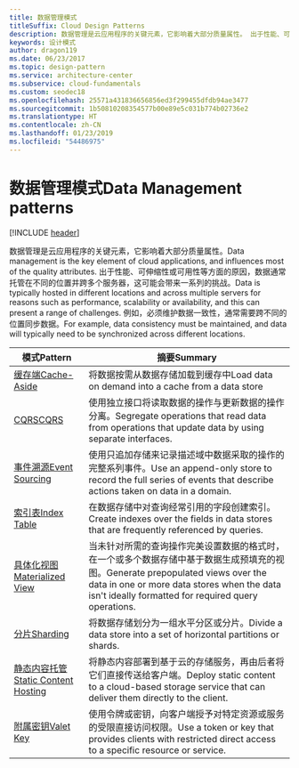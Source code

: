 ```yaml
---
title: 数据管理模式
titleSuffix: Cloud Design Patterns
description: 数据管理是云应用程序的关键元素，它影响着大部分质量属性。 出于性能、可伸缩性或可用性等方面的原因，数据通常托管在不同的位置并跨多个服务器，这可能会带来一系列的挑战。 例如，必须维护数据一致性，通常需要跨不同的位置同步数据。
keywords: 设计模式
author: dragon119
ms.date: 06/23/2017
ms.topic: design-pattern
ms.service: architecture-center
ms.subservice: cloud-fundamentals
ms.custom: seodec18
ms.openlocfilehash: 25571a431836656856ed3f299455dfdb94ae3477
ms.sourcegitcommit: 1b50810208354577b00e89e5c031b774b02736e2
ms.translationtype: HT
ms.contentlocale: zh-CN
ms.lasthandoff: 01/23/2019
ms.locfileid: "54486975"
---
```

# <a name="data-management-patterns"></a><span data-ttu-id="68b15-106">数据管理模式</span><span class="sxs-lookup"><span data-stu-id="68b15-106">Data Management patterns</span></span>

[!INCLUDE [header](../../_includes/header.md)]

<span data-ttu-id="68b15-107">数据管理是云应用程序的关键元素，它影响着大部分质量属性。</span><span class="sxs-lookup"><span data-stu-id="68b15-107">Data management is the key element of cloud applications, and influences most of the quality attributes.</span></span> <span data-ttu-id="68b15-108">出于性能、可伸缩性或可用性等方面的原因，数据通常托管在不同的位置并跨多个服务器，这可能会带来一系列的挑战。</span><span class="sxs-lookup"><span data-stu-id="68b15-108">Data is typically hosted in different locations and across multiple servers for reasons such as performance, scalability or availability, and this can present a range of challenges.</span></span> <span data-ttu-id="68b15-109">例如，必须维护数据一致性，通常需要跨不同的位置同步数据。</span><span class="sxs-lookup"><span data-stu-id="68b15-109">For example, data consistency must be maintained, and data will typically need to be synchronized across different locations.</span></span>

|                        <span data-ttu-id="68b15-110">模式</span><span class="sxs-lookup"><span data-stu-id="68b15-110">Pattern</span></span>                         |                                                                  <span data-ttu-id="68b15-111">摘要</span><span class="sxs-lookup"><span data-stu-id="68b15-111">Summary</span></span>                                                                  |
|--------------------------------------------------------|-------------------------------------------------------------------------------------------------------------------------------------------|
|            [<span data-ttu-id="68b15-112">缓存端</span><span class="sxs-lookup"><span data-stu-id="68b15-112">Cache-Aside</span></span>](../cache-aside.md)            |                                            <span data-ttu-id="68b15-113">将数据按需从数据存储加载到缓存中</span><span class="sxs-lookup"><span data-stu-id="68b15-113">Load data on demand into a cache from a data store</span></span>                                             |
|                   [<span data-ttu-id="68b15-114">CQRS</span><span class="sxs-lookup"><span data-stu-id="68b15-114">CQRS</span></span>](../cqrs.md)                   |                    <span data-ttu-id="68b15-115">使用独立接口将读取数据的操作与更新数据的操作分离。</span><span class="sxs-lookup"><span data-stu-id="68b15-115">Segregate operations that read data from operations that update data by using separate interfaces.</span></span>                     |
|         [<span data-ttu-id="68b15-116">事件溯源</span><span class="sxs-lookup"><span data-stu-id="68b15-116">Event Sourcing</span></span>](../event-sourcing.md)         |               <span data-ttu-id="68b15-117">使用只追加存储来记录描述域中数据采取的操作的完整系列事件。</span><span class="sxs-lookup"><span data-stu-id="68b15-117">Use an append-only store to record the full series of events that describe actions taken on data in a domain.</span></span>               |
|            [<span data-ttu-id="68b15-118">索引表</span><span class="sxs-lookup"><span data-stu-id="68b15-118">Index Table</span></span>](../index-table.md)            |                         <span data-ttu-id="68b15-119">在数据存储中对查询经常引用的字段创建索引。</span><span class="sxs-lookup"><span data-stu-id="68b15-119">Create indexes over the fields in data stores that are frequently referenced by queries.</span></span>                          |
|      [<span data-ttu-id="68b15-120">具体化视图</span><span class="sxs-lookup"><span data-stu-id="68b15-120">Materialized View</span></span>](../materialized-view.md)      | <span data-ttu-id="68b15-121">当未针对所需的查询操作完美设置数据的格式时，在一个或多个数据存储中基于数据生成预填充的视图。</span><span class="sxs-lookup"><span data-stu-id="68b15-121">Generate prepopulated views over the data in one or more data stores when the data isn't ideally formatted for required query operations.</span></span> |
|               [<span data-ttu-id="68b15-122">分片</span><span class="sxs-lookup"><span data-stu-id="68b15-122">Sharding</span></span>](../sharding.md)               |                                    <span data-ttu-id="68b15-123">将数据存储划分为一组水平分区或分片。</span><span class="sxs-lookup"><span data-stu-id="68b15-123">Divide a data store into a set of horizontal partitions or shards.</span></span>                                     |
| [<span data-ttu-id="68b15-124">静态内容托管</span><span class="sxs-lookup"><span data-stu-id="68b15-124">Static Content Hosting</span></span>](../static-content-hosting.md) |                   <span data-ttu-id="68b15-125">将静态内容部署到基于云的存储服务，再由后者将它们直接传送给客户端。</span><span class="sxs-lookup"><span data-stu-id="68b15-125">Deploy static content to a cloud-based storage service that can deliver them directly to the client.</span></span>                    |
|              [<span data-ttu-id="68b15-126">附属密钥</span><span class="sxs-lookup"><span data-stu-id="68b15-126">Valet Key</span></span>](../valet-key.md)              |                 <span data-ttu-id="68b15-127">使用令牌或密钥，向客户端授予对特定资源或服务的受限直接访问权限。</span><span class="sxs-lookup"><span data-stu-id="68b15-127">Use a token or key that provides clients with restricted direct access to a specific resource or service.</span></span>                 |

